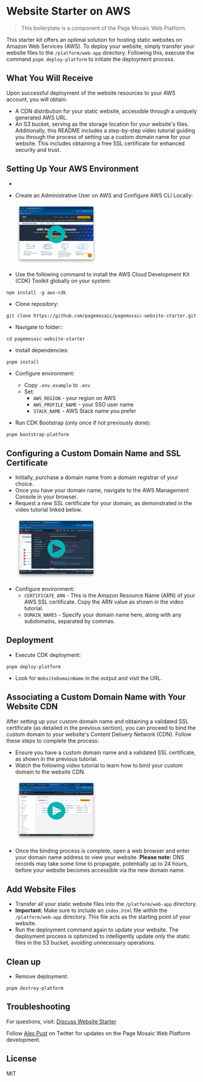 # Website Starter on AWS

> This boilerplate is a component of the Page Mosaic Web Platform.

This starter kit offers an optimal solution for hosting static websites on Amazon Web Services (AWS). 
To deploy your website, simply transfer your website files to the `/platform/web-app` directory. 
Following this, execute the command `pnpm deploy-platform` to initiate the deployment process.

## What You Will Receive
Upon successful deployment of the website resources to your AWS account, you will obtain:
* A CDN distribution for your static website, accessible through a uniquely generated AWS URL.
* An S3 bucket, serving as the storage location for your website's files.
Additionally, this README includes a step-by-step video tutorial guiding you through the process of setting up a custom domain name for your website. This includes obtaining a free SSL certificate for enhanced security and trust.

## Setting Up Your AWS Environment
* 
* Create an Administrative User on AWS and Configure AWS CLI Locally:
   <p>
      <a href="https://youtu.be/mXf6EvOvvKY" target="_blank">
   <img src="https://github.com/pagemosaic/.github/blob/main/images/website_starter_videos_covers/create_admin_on_aws.png" alt="SSL certificate issuing" width="45%"/>
      </a>
   </p>

* Use the following command to install the AWS Cloud Development Kit (CDK) Toolkit globally on your system:
```shell
npm install -g aws-cdk
```

* Clone repository:
```shell
git clone https://github.com/pagemosaic/pagemosaic-website-starter.git
```

* Navigate to folder::
```shell
cd pagemosaic-website-starter
```

* Install dependencies:
```shell
pnpm install
```

* Configure environment:
  * Copy `.env.example` to `.env`
  * Set:
    * `AWS_REGION` - your region on AWS
    * `AWS_PROFILE_NAME` - your SSO user name
    * `STACK_NAME` - AWS Stack name you prefer

* Run CDK Bootstrap (only once if not previously done):
```shell
pnpm bootstrap-platform
```

## Configuring a Custom Domain Name and SSL Certificate
* Initially, purchase a domain name from a domain registrar of your choice.
* Once you have your domain name, navigate to the AWS Management Console in your browser.
* Request a new SSL certificate for your domain, as demonstrated in the video tutorial linked below.
   <p>
      <a href="https://youtu.be/kiEkHLNfAGo" target="_blank">
   <img src="https://github.com/pagemosaic/.github/blob/main/images/website_starter_videos_covers/SSL_certificate_request.png" alt="SSL certificate issuing" width="45%"/>
      </a>
   </p>
* Configure environment:
  * `CERTIFICATE_ARN` - This is the Amazon Resource Name (ARN) of your AWS SSL certificate. Copy the ARN value as shown in the video tutorial.
  * `DOMAIN_NAMES` - Specify your domain name here, along with any subdomains, separated by commas.

## Deployment

* Execute CDK deployment:
```shell
pnpm deploy-platform
```

* Look for `WebsiteDomainName` in the output and visit the URL.

## Associating a Custom Domain Name with Your Website CDN
After setting up your custom domain name and obtaining a validated SSL certificate (as detailed in the previous section), you can proceed to bind the custom domain to your website's Content Delivery Network (CDN). Follow these steps to complete the process:
* Ensure you have a custom domain name and a validated SSL certificate, as shown in the previous tutorial.
* Watch the following video tutorial to learn how to bind your custom domain to the website CDN. 
   <p>
      <a href="https://youtu.be/6TTTo1UME00" target="_blank">
   <img src="https://github.com/pagemosaic/.github/blob/main/images/website_starter_videos_covers/custom_domain_to_cdn.png" alt="Custom domain name for website CND" width="45%"/>
      </a>
   </p>
* Once the binding process is complete, open a web browser and enter your domain name address to view your website.
**Please note:** DNS records may take some time to propagate, potentially up to 24 hours, before your website becomes accessible via the new domain name.

## Add Website Files
* Transfer all your static website files into the `/platform/web-app` directory.
* **Important**: Make sure to include an `index.html` file within the `/platform/web-app` directory. This file acts as the starting point of your website.
* Run the deployment command again to update your website. The deployment process is optimized to intelligently update only the static files in the S3 bucket, avoiding unnecessary operations.

## Clean up

* Remove deployment:
```shell
pnpm destroy-platform
```

## Troubleshooting

For questions, visit: [Discuss Website Starter](https://github.com/orgs/pagemosaic/discussions/categories/website-starter)

Follow [Alex Pust](https://twitter.com/alex_pustovalov) on Twitter for updates on the Page Mosaic Web Platform development.

## License

MIT
